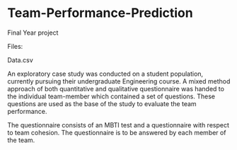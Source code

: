 # Team-Performance-Prediction
Final Year project

Files:

Data.csv

An exploratory case study was conducted on a student population, currently pursuing their undergraduate Engineering course. A mixed method approach of both quantitative and qualitative questionnaire was handed to the individual team-member which contained a set of questions. These questions are used as the base of the study to evaluate the team performance. 

The questionnaire consists of an MBTI test and a  questionnaire with respect to team cohesion. The questionnaire is to be answered by each member of the team.
